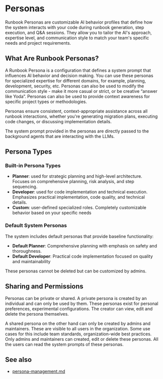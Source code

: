 # Personas

Runbook Personas are customizable AI behavior profiles that define how the system interacts with your code during runbook generation, step execution, and Q\&A sessions. They allow you to tailor the AI's approach, expertise level, and communication style to match your team's specific needs and project requirements.

## **What Are Runbook Personas?**

A Runbook Persona is a configuration that defines a system prompt that influences AI behavior and decision making. You can use these personas for specialized expertise for different domains, for example, planning, development, security, etc. Personas can also be used to modify the communication style - make it more casual or strict, or be creative “answer like Yoda”. Personas can also be used to provide context awareness for specific project types or methodologies.

Personas ensure consistent, context-appropriate assistance across all runbook interactions, whether you're generating migration plans, executing code changes, or discussing implementation details.

The system prompt provided in the personas are directly passed to the background agents that are interacting with the LLMs.

## **Persona Types**

### **Built-in Persona Types**

* **Planner**: used for strategic planning and high-level architecture. Focuses on comprehensive planning, risk analysis, and step sequencing.
* **Developer**: used for code implementation and technical execution. Emphasizes practical implementation, code quality, and technical details.
* **Custom**: user-defined specialized roles. Completely customizable behavior based on your specific needs

### **Default System Personas**

The system includes default personas that provide baseline functionality:

* **Default Planner**: Comprehensive planning with emphasis on safety and thoroughness.
* **Default Developer**: Practical code implementation focused on quality and maintainability

These personas cannot be deleted but can be customized by admins.

## **Sharing and Permissions**

Personas can be private or shared. A private persona is created by an individual and can only be used by them. These personas exist for personal preferences, experimental configurations. The creator can view, edit and delete the persona themselves.

A shared persona on the other hand can only be created by admins and maintainers. These are visible to all users in the organization. Some use cases for this include team standards, organization-wide best practices. Only admins and maintainers can created, edit or delete these personas. All the users can read the system prompts of these personas.

## See also

* [persona-management.md](../how-to-guides/persona-management.md "mention")
